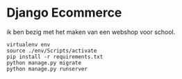 # Django Ecommerce

ik ben bezig met het maken van een webshop voor school. 
```
virtualenv env
source ./env/Scripts/activate
pip install -r requirements.txt
python manage.py migrate
python manage.py runserver
```